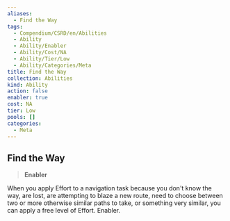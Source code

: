 ```yaml
---
aliases:
  - Find the Way
tags:
  - Compendium/CSRD/en/Abilities
  - Ability
  - Ability/Enabler
  - Ability/Cost/NA
  - Ability/Tier/Low
  - Ability/Categories/Meta
title: Find the Way
collection: Abilities
kind: Ability
action: false
enabler: true
cost: NA
tier: Low
pools: []
categories:
  - Meta
---
```

## Find the Way    
>**Enabler**  
    
When you apply Effort to a navigation task because you don't know the way, are lost, are attempting to blaze a new route, need to choose between two or more otherwise similar paths to take, or something very similar, you can apply a free level of Effort. Enabler.